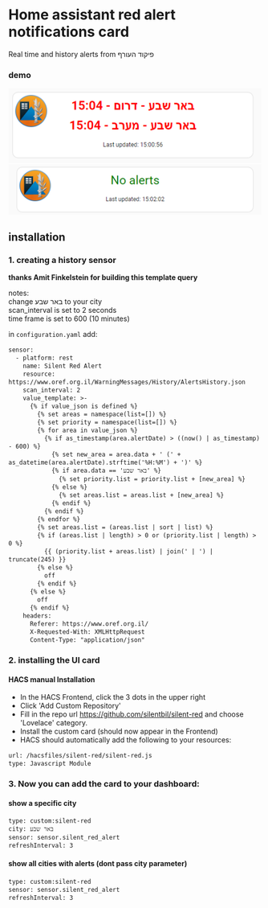 # Home assistant red alert notifications card
Real time and history alerts from פיקוד העורף

### demo
![alarm.png](alarm.png)
![no-alarm.png](no-alarm.png)

## installation

### 1. creating a history sensor
****thanks Amit Finkelstein for building this template query****

notes:<br>
change באר שבע to your city<br>
scan_interval is set to 2 seconds<br>
time frame is set to 600 (10 minutes)<br>

in `configuration.yaml` add:

```
sensor:
  - platform: rest
    name: Silent Red Alert
    resource: https://www.oref.org.il/WarningMessages/History/AlertsHistory.json
    scan_interval: 2
    value_template: >-
      {% if value_json is defined %}
        {% set areas = namespace(list=[]) %}
        {% set priority = namespace(list=[]) %}
        {% for area in value_json %}
          {% if as_timestamp(area.alertDate) > ((now() | as_timestamp) - 600) %}
            {% set new_area = area.data + ' (' + as_datetime(area.alertDate).strftime('%H:%M') + ')' %}
            {% if area.data == 'באר שבע' %}
              {% set priority.list = priority.list + [new_area] %}
            {% else %}
              {% set areas.list = areas.list + [new_area] %}
            {% endif %}
          {% endif %}
        {% endfor %}
        {% set areas.list = (areas.list | sort | list) %}
        {% if (areas.list | length) > 0 or (priority.list | length) > 0 %}
          {{ (priority.list + areas.list) | join(' | ') | truncate(245) }}
        {% else %}
          off
        {% endif %}
      {% else %}
        off
      {% endif %}
    headers:
      Referer: https://www.oref.org.il/
      X-Requested-With: XMLHttpRequest
      Content-Type: "application/json"
```

### 2. installing the UI card
#### HACS manual Installation
- In the HACS Frontend, click the 3 dots in the upper right
- Click 'Add Custom Repository'
- Fill in the repo url https://github.com/silentbil/silent-red and choose 'Lovelace' category.
- Install the custom card (should now appear in the Frontend)
- HACS should automatically add the following to your resources:
```
url: /hacsfiles/silent-red/silent-red.js
type: Javascript Module
```

### 3. Now you can add the card to your dashboard:

#### show a specific city
```
type: custom:silent-red
city: באר שבע
sensor: sensor.silent_red_alert
refreshInterval: 3
```

#### show all cities with alerts (dont pass city parameter)
```
type: custom:silent-red
sensor: sensor.silent_red_alert
refreshInterval: 3
```
